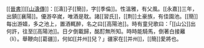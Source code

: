 <u>[[晉書]]</u><u>[[山濤傳]]</u>：[[濤]]子[[簡]]，字[[季倫]]。性溫雅，有父風。[[永嘉]]三年，出鎮[[襄陽]]。優游卒嵗，唯酒是耽。諸[[習氏]]，[[荆]]土豪族，有佳園池。[[簡]]每出游嬉，多之池上，置酒輒醉，名之曰[[高陽池]]。時有童兒歌曰：「[[山公]]出何許，往至[[高陽池]]。日夕倒載歸，酩酊無所知。時時能騎馬，倒著白接䍦（lí）。舉鞭向[[葛疆]]，何如[[并州]]兒？」疆家在[[并州]]，[[簡]]愛將也。